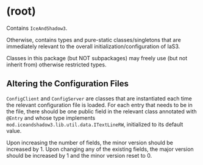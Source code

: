 # (root)

Contains `IceAndShadow3`.

Otherwise, contains types and pure-static classes/singletons that are immediately relevant
to the overall initialization/configuration of IaS3.

Classes in this package (but NOT subpackages) may freely use (but not inherit from) otherwise restricted types.

## Altering the Configuration Files

`ConfigClient` and `ConfigServer` are classes that are instantiated each time the relevant configuration file is loaded.
For each entry that needs to be in the file,
there should be one public field in the relevant class annotated with `@Entry`
and whose type implements `mod.iceandshadow3.lib.util.data.ITextLineRW`, initialized to its default value.

Upon increasing the number of fields, the minor version should be increased by 1.
Upon changing any of the existing fields, the major version should be increased by 1 and the minor version reset to 0.
